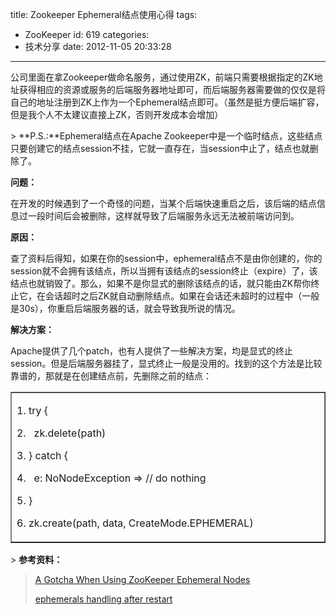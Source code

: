 title: Zookeeper Ephemeral结点使用心得
tags:
  - ZooKeeper
id: 619
categories:
  - 技术分享
date: 2012-11-05 20:33:28
---

公司里面在拿Zookeeper做命名服务，通过使用ZK，前端只需要根据指定的ZK地址获得相应的资源或服务的后端服务器地址即可，而后端服务器需要做的仅仅是将自己的地址注册到ZK上作为一个Ephemeral结点即可。（虽然是挺方便后端扩容，但是我个人不太建议直接上ZK，否则开发成本会增加）
<!--more-->  > **P.S.:**Ephemeral结点在Apache Zookeeper中是一个临时结点，这些结点只要创建它的结点session不挂，它就一直存在，当session中止了，结点也就删除了。  

**问题：**

在开发的时候遇到了一个奇怪的问题，当某个后端快速重启之后，该后端的结点信息过一段时间后会被删除，这样就导致了后端服务永远无法被前端访问到。

**原因：**

查了资料后得知，如果在你的session中，ephemeral结点不是由你创建的，你的session就不会拥有该结点，所以当拥有该结点的session终止（expire）了，该结点也就销毁了。那么，如果不是你显式的删除该结点的话，就只能由ZK帮你终止它，在会话超时之后ZK就自动删除结点。如果在会话还未超时的过程中（一般是30s），你重启后端服务器的话，就会导致我所说的情况。

**解决方案：**

Apache提供了几个patch，也有人提供了一些解决方案，均是显式的终止session。但是后端服务器挂了，显式终止一般是没用的。找到的这个方法是比较靠谱的，那就是在创建结点前，先删除之前的结点：   <table border="1" cellspacing="0" cellpadding="0" width="637"><tbody>       <tr>         <td valign="top" width="635">           <p> 1\. try {

 2.&#160;&#160; zk.delete(path)

 3\. } catch {

 4.&#160;&#160; e: NoNodeException =&gt; // do nothing

 5\. }

 6\. zk.create(path, data, CreateMode.EPHEMERAL)
         </td>       </tr>     </tbody></table> </p>  > **参考资料：**
> 
> [A Gotcha When Using ZooKeeper Ephemeral Nodes](http://developers.blog.box.com/2012/04/10/a-gotcha-when-using-zookeeper-ephemeral-nodes/)
> 
> [ephemerals handling after restart](http://zookeeper-user.578899.n2.nabble.com/ephemerals-handling-after-restart-td1084715.html)